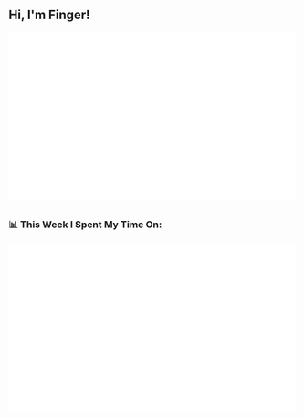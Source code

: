 <h2> Hi, I'm Finger!</h2>

<img align="right" src="https://raw.githubusercontent.com/spianmo/github-stats/master/generated/overview.svg#gh-light-mode-only">

<!-- <img align="right" height="160em" src="https://github-readme-stats-eight-theta.vercel.app/api/top-langs/?username=spianmo&layout=compact&langs_count=8&theme=algolia"/>	 -->
	
```go
package main

type Me struct {
	Name   string
	Job    string
	Code   string
	Skills string
}

func main() {
	me := &Me{
		Name:   "Finger",
		Job:    "Client-side Engineer",
		Code:   "Java, Kotlin, C#, Rust and C++ and Others",
		Skills: "Android, Security, Cross-platform client, NLP, CV, ASR ^o^",
	}
	_ = me
}
```


<h3>📊 This Week I Spent My Time On:</h3>
<img align='right' src="https://raw.githubusercontent.com/spianmo/github-stats/master/generated/languages.svg#gh-light-mode-only">

<!--START_SECTION:waka-->

```txt
TypeScript         8 hrs 1 min     ██████████░░░░░░░░░░░░░░░   40.62 %
Kotlin             4 hrs 47 mins   ██████░░░░░░░░░░░░░░░░░░░   24.27 %
Python             4 hrs 41 mins   ██████░░░░░░░░░░░░░░░░░░░   23.79 %
JSON               47 mins         █░░░░░░░░░░░░░░░░░░░░░░░░   04.04 %
C++                28 mins         ▓░░░░░░░░░░░░░░░░░░░░░░░░   02.45 %
```

<!--END_SECTION:waka-->
